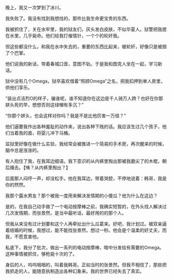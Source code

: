 晚上，我又一次梦到了冰川。

我失败了。我没有找到我想找的，那件比我生命更宝贵的东西。

我被抓住了，关在水牢里，我的狱友们，灰头发白皮肤，不似华夏人。狱警把我摁在水里，几乎毙命。他们给我打催情针，一个个的轮奸我。

但这些都没什么，和我在水中失去的，重要的东西比起来，被轮奸，好像只是被掴了个巴掌。

他们说我的新话，带着春城口音，意图不轨。于是我和图克人坐在一起，学习新话。

狱中没有几个Omega，狱卒喜欢借着“照顾Omega”之名，把我扣押到单人房里，供他们享乐。

“装出贞洁烈O的样子，骗谁呢，谁不知道你在这边是千人骑万人跨？也好在你那姘头死的早，想想否则这绿帽有多沉？”

“你那个姘头，也会这样对你吗？我是不是比他厉害一万倍？”

他们逼要我作出各种羞耻的动作来，说出各种下贱的话。我应该生过几个孩子，他们当着我的面，将婴儿冲下马桶。

监狱里好像在做什么实验，我经常会被推进一个简易的手术房，再次醒来的时候，脑中总是涨涨的。

有人抱住了我，在我耳边细语。我下意识的从内裤里掏出那被我磨尖了的木棍，朝后捅去。【咦？从内裤里掏出？】

后面那人闷哼一声，却没松手。他在我耳边，带着哭腔，不停地说着：韩哥，我是你的然然。

我那个露水男友？那个被我一度用来解决发情期的小傻瓜？他为什么在这边？

是的，在我自己动手做了一个电动按摩棒之前，我确实短暂的，在外头找人解决过几次发情期，而张景然，是当中最听话，最好用的的那个人。

但我从来没有过计划要和这个人再牵扯出什么瓜葛来。好吧，我计划过。被双亲逼着结婚的时候，我想过，能不能找张景然。想过一秒。他会是个温柔的好丈夫，而我，不愿意害他。

私底下，我分了批次，做出一系列的电动按摩棒，暗中分发给有需要的Omega。这种事情被抓住，够枪毙十次的了。

身后的人，呜呜咽咽的，叫着我韩哥。正如当时的张景然。但我不相信了，那些把我抓走的人，能随意执制造出各种幻象来。我的世界已经失去了真实。